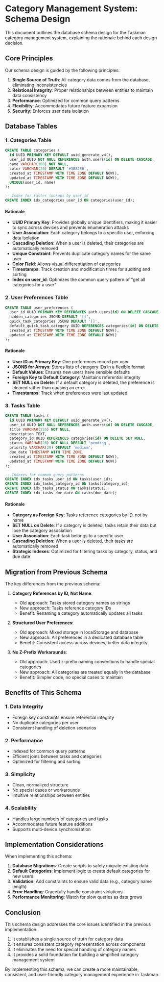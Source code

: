 # Category Management System: Schema Design

This document outlines the database schema design for the Taskman category management system, explaining the rationale behind each design decision.

## Core Principles

Our schema design is guided by the following principles:

1. **Single Source of Truth**: All category data comes from the database, eliminating inconsistencies
2. **Relational Integrity**: Proper relationships between entities to maintain data consistency
3. **Performance**: Optimized for common query patterns
4. **Flexibility**: Accommodates future feature expansion
5. **Security**: Enforces user data isolation

## Database Tables

### 1. Categories Table

```sql
CREATE TABLE categories (
  id UUID PRIMARY KEY DEFAULT uuid_generate_v4(),
  user_id UUID NOT NULL REFERENCES auth.users(id) ON DELETE CASCADE,
  name VARCHAR(100) NOT NULL,
  color VARCHAR(20) DEFAULT '#3B82F6',
  created_at TIMESTAMP WITH TIME ZONE DEFAULT NOW(),
  updated_at TIMESTAMP WITH TIME ZONE DEFAULT NOW(),
  UNIQUE(user_id, name)
);

-- Index for faster lookups by user_id
CREATE INDEX idx_categories_user_id ON categories(user_id);
```

#### Rationale

- **UUID Primary Key**: Provides globally unique identifiers, making it easier to sync across devices and prevents enumeration attacks
- **User Association**: Each category belongs to a specific user, enforcing data isolation
- **Cascading Deletion**: When a user is deleted, their categories are automatically removed
- **Unique Constraint**: Prevents duplicate category names for the same user
- **Color Field**: Allows visual differentiation of categories
- **Timestamps**: Track creation and modification times for auditing and sorting
- **Index on user_id**: Optimizes the common query pattern of "get all categories for a user"

### 2. User Preferences Table

```sql
CREATE TABLE user_preferences (
  user_id UUID PRIMARY KEY REFERENCES auth.users(id) ON DELETE CASCADE,
  hidden_categories JSONB DEFAULT '[]',
  quick_task_categories JSONB DEFAULT '[]',
  default_quick_task_category UUID REFERENCES categories(id) ON DELETE SET NULL,
  created_at TIMESTAMP WITH TIME ZONE DEFAULT NOW(),
  updated_at TIMESTAMP WITH TIME ZONE DEFAULT NOW()
);
```

#### Rationale

- **User ID as Primary Key**: One preferences record per user
- **JSONB for Arrays**: Stores lists of category IDs in a flexible format
- **Default Values**: Ensures new users have sensible defaults
- **Foreign Key to Default Category**: Maintains referential integrity
- **SET NULL on Delete**: If a default category is deleted, the preference is cleared rather than causing an error
- **Timestamps**: Track when preferences were last updated

### 3. Tasks Table

```sql
CREATE TABLE tasks (
  id UUID PRIMARY KEY DEFAULT uuid_generate_v4(),
  user_id UUID NOT NULL REFERENCES auth.users(id) ON DELETE CASCADE,
  title VARCHAR(255) NOT NULL,
  description TEXT,
  category_id UUID REFERENCES categories(id) ON DELETE SET NULL,
  status VARCHAR(20) NOT NULL DEFAULT 'pending',
  priority VARCHAR(20) DEFAULT 'medium',
  due_date TIMESTAMP WITH TIME ZONE,
  created_at TIMESTAMP WITH TIME ZONE DEFAULT NOW(),
  updated_at TIMESTAMP WITH TIME ZONE DEFAULT NOW()
);

-- Indexes for common query patterns
CREATE INDEX idx_tasks_user_id ON tasks(user_id);
CREATE INDEX idx_tasks_category_id ON tasks(category_id);
CREATE INDEX idx_tasks_status ON tasks(status);
CREATE INDEX idx_tasks_due_date ON tasks(due_date);
```

#### Rationale

- **Category as Foreign Key**: Tasks reference categories by ID, not by name
- **SET NULL on Delete**: If a category is deleted, tasks retain their data but lose the category association
- **User Association**: Each task belongs to a specific user
- **Cascading Deletion**: When a user is deleted, their tasks are automatically removed
- **Strategic Indexes**: Optimized for filtering tasks by category, status, and due date

## Migration from Previous Schema

The key differences from the previous schema:

1. **Category References by ID, Not Name**: 
   - Old approach: Tasks stored category names as strings
   - New approach: Tasks reference category IDs
   - Benefit: Renaming a category automatically updates all tasks

2. **Structured User Preferences**:
   - Old approach: Mixed storage in localStorage and database
   - New approach: All preferences in a dedicated database table
   - Benefit: Consistent access across devices, better data integrity

3. **No Z-Prefix Workarounds**:
   - Old approach: Used z-prefix naming conventions to handle special categories
   - New approach: All categories are treated equally in the database
   - Benefit: Simpler code, no special cases to maintain

## Benefits of This Schema

### 1. Data Integrity

- Foreign key constraints ensure referential integrity
- No duplicate categories per user
- Consistent handling of deletion scenarios

### 2. Performance

- Indexed for common query patterns
- Efficient joins between tasks and categories
- Optimized for filtering and sorting

### 3. Simplicity

- Clean, normalized structure
- No special cases or workarounds
- Intuitive relationships between entities

### 4. Scalability

- Handles large numbers of categories and tasks
- Accommodates future feature additions
- Supports multi-device synchronization

## Implementation Considerations

When implementing this schema:

1. **Database Migrations**: Create scripts to safely migrate existing data
2. **Default Categories**: Implement logic to create default categories for new users
3. **Validation**: Add constraints to ensure valid data (e.g., category name length)
4. **Error Handling**: Gracefully handle constraint violations
5. **Performance Monitoring**: Watch for slow queries as data grows

## Conclusion

This schema design addresses the core issues identified in the previous implementation:

1. It establishes a single source of truth for category data
2. It ensures consistent category representation across components
3. It eliminates the need for special handling of category names
4. It provides a solid foundation for building a simplified category management system

By implementing this schema, we can create a more maintainable, consistent, and user-friendly category management experience in Taskman.
